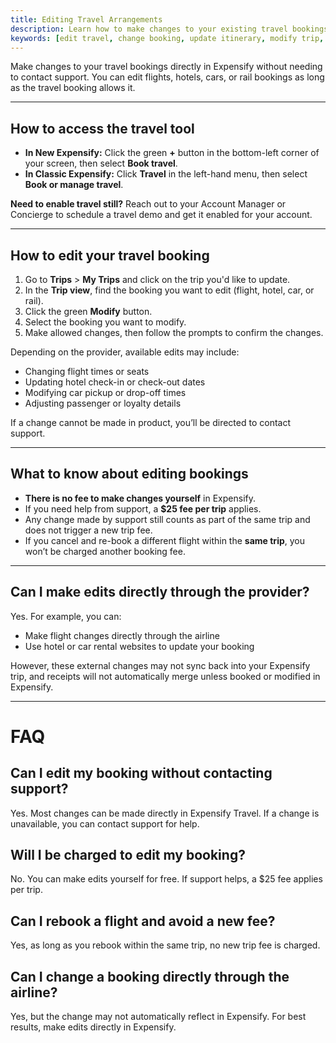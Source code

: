 ```yaml
---
title: Editing Travel Arrangements
description: Learn how to make changes to your existing travel bookings directly in Expensify, including flights, hotels, and car rentals.
keywords: [edit travel, change booking, update itinerary, modify trip, expensify travel, classic, new expensify]
---
```


<div id="new-expensify" markdown="1">

Make changes to your travel bookings directly in Expensify without needing to contact support. You can edit flights, hotels, cars, or rail bookings as long as the travel booking allows it.

---

## How to access the travel tool

- **In New Expensify:** Click the green **+** button in the bottom-left corner of your screen, then select **Book travel**.
- **In Classic Expensify:** Click **Travel** in the left-hand menu, then select **Book or manage travel**.

**Need to enable travel still?** Reach out to your Account Manager or Concierge to schedule a travel demo and get it enabled for your account.

---

## How to edit your travel booking

1. Go to **Trips** > **My Trips** and click on the trip you'd like to update.
2. In the **Trip view**, find the booking you want to edit (flight, hotel, car, or rail).
3. Click the green **Modify** button.
4. Select the booking you want to modify.
5. Make allowed changes, then follow the prompts to confirm the changes.

Depending on the provider, available edits may include:
- Changing flight times or seats
- Updating hotel check-in or check-out dates
- Modifying car pickup or drop-off times
- Adjusting passenger or loyalty details

If a change cannot be made in product, you’ll be directed to contact support.

---

## What to know about editing bookings

- **There is no fee to make changes yourself** in Expensify.
- If you need help from support, a **$25 fee per trip** applies.
- Any change made by support still counts as part of the same trip and does not trigger a new trip fee.
- If you cancel and re-book a different flight within the **same trip**, you won’t be charged another booking fee.

---

## Can I make edits directly through the provider?

Yes. For example, you can:
- Make flight changes directly through the airline
- Use hotel or car rental websites to update your booking

However, these external changes may not sync back into your Expensify trip, and receipts will not automatically merge unless booked or modified in Expensify.

---

# FAQ

## Can I edit my booking without contacting support?
Yes. Most changes can be made directly in Expensify Travel. If a change is unavailable, you can contact support for help.

## Will I be charged to edit my booking?
No. You can make edits yourself for free. If support helps, a $25 fee applies per trip.

## Can I rebook a flight and avoid a new fee?
Yes, as long as you rebook within the same trip, no new trip fee is charged.

## Can I change a booking directly through the airline?
Yes, but the change may not automatically reflect in Expensify. For best results, make edits directly in Expensify.

</div>
